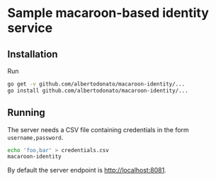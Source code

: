 # Sample macaroon-based identity service

## Installation

Run

```bash
go get -v github.com/albertodonato/macaroon-identity/...
go install github.com/albertodonato/macaroon-identity/...
```

## Running

The server needs a CSV file containing credentials in the form `username,password`.

```bash
echo 'foo,bar' > credentials.csv
macaroon-identity
```

By default the server endpoint is <http://localhost:8081>.
